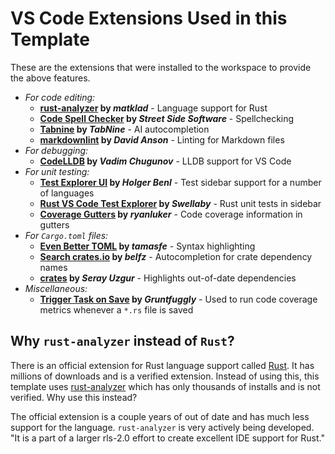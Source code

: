 # VS Code Extensions Used in this Template

These are the extensions that were installed to the workspace to provide the above features.

* *For code editing:*
  * **[rust-analyzer](https://marketplace.visualstudio.com/items?itemName=matklad.rust-analyzer) by *matklad*** - Language support for Rust
  * **[Code Spell Checker](https://marketplace.visualstudio.com/items?itemName=streetsidesoftware.code-spell-checker) by *Street Side Software*** - Spellchecking
  * **[Tabnine](https://marketplace.visualstudio.com/items?itemName=TabNine.tabnine-vscode) by *TabNine*** - AI autocompletion
  * **[markdownlint](https://marketplace.visualstudio.com/items?itemName=DavidAnson.vscode-markdownlint) by *David Anson*** - Linting for Markdown files
* *For debugging:*
  * **[CodeLLDB](https://marketplace.visualstudio.com/items?itemName=vadimcn.vscode-lldb) by *Vadim Chugunov*** - LLDB support for VS Code
* *For unit testing:*
  * **[Test Explorer UI](https://marketplace.visualstudio.com/items?itemName=hbenl.vscode-test-explorer) by *Holger Benl*** - Test sidebar support for a number of languages
  * **[Rust VS Code Test Explorer](https://marketplace.visualstudio.com/items?itemName=swellaby.vscode-rust-test-adapter) by *Swellaby*** - Rust unit tests in sidebar
  * **[Coverage Gutters](https://marketplace.visualstudio.com/items?itemName=ryanluker.vscode-coverage-gutters) by *ryanluker*** - Code coverage information in gutters
* *For `Cargo.toml` files:*
  * **[Even Better TOML](https://marketplace.visualstudio.com/items?itemName=tamasfe.even-better-toml) by *tamasfe*** - Syntax highlighting
  * **[Search crates.io](https://marketplace.visualstudio.com/items?itemName=belfz.search-crates-io) by *belfz*** - Autocompletion for crate dependency names
  * **[crates](https://marketplace.visualstudio.com/items?itemName=serayuzgur.crates) by *Seray Uzgur*** - Highlights out-of-date dependencies
* *Miscellaneous:*
  * **[Trigger Task on Save](https://marketplace.visualstudio.com/items?itemName=Gruntfuggly.triggertaskonsave) by *Gruntfuggly*** - Used to run code coverage metrics whenever a `*.rs` file is saved

## Why `rust-analyzer` instead of `Rust`?

There is an official extension for Rust language support called [Rust](https://marketplace.visualstudio.com/items?itemName=rust-lang.rust). It has millions of downloads and is a verified extension. Instead of using this, this template uses [rust-analyzer](https://marketplace.visualstudio.com/items?itemName=matklad.rust-analyzer) which has only thousands of installs and is not verified. Why use this instead?

The official extension is a couple years of out of date and has much less support for the language. `rust-analyzer` is very actively being developed. "It is a part of a larger rls-2.0 effort to create excellent IDE support for Rust."
